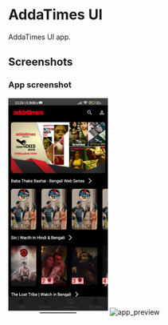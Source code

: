 # AddaTimes UI
AddaTimes UI app.

## **Screenshots**
### **App screenshot**
<img width="200" height="433" src="./assets/images/app_screenshot.jpg">
<img width="200" height="400" alt="app_preview" src="">

